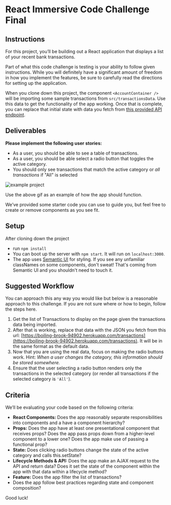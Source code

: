 # React Immersive Code Challenge Final

## Instructions

For this project, you’ll be building out a React application that displays a list of your recent bank transactions.

Part of what this code challenge is testing is your ability to follow given instructions. While you will definitely have a significant amount of freedom in how you implement the features, be sure to carefully read the directions for setting up the application.

When you clone down this project, the component `<AccountContainer />` will be importing some sample transactions from `src/transactionsData`.  Use this data to get the functionality of the app working.  Once that is complete, you can replace that initial state with data you fetch from [this provided API endpoint](https://boiling-brook-94902.herokuapp.com/transactions).


## Deliverables

**Please implement the following user stories:**
- As a user, you should be able to see a table of transactions.
- As a user, you should be able select a radio button that toggles the active category.
- You should only see transactions that match the active category or *all transactions* if "All" is selected


![example project](https://s3-us-west-2.amazonaws.com/curriculum-content/immersive_assessments/react-final-challenge.gif)

Use the above gif as an example of how the app should function.

We’ve provided some starter code you can use to guide you, but feel free to create or remove components as you see fit.

## Setup
After cloning down the project
- run `npm install`
- You can boot up the server with `npm start`. It will run on `localhost:3000`.
- The app uses [Semantic UI](https://semantic-ui.com/) for styling. If you see any unfamiliar classNames on some components, don't sweat! That's coming from Semantic UI and you shouldn't need to touch it.

## Suggested Workflow

You can approach this any way you would like but below is a reasonable approach to this challenge. If you are not sure where or how to begin, follow the steps here.

1) Get the list of Transactions to display on the page given the transactions data being imported.
2) After that is working, replace that data with the JSON you fetch from this url: [https://boiling-brook-94902.herokuapp.com/transactions](https://boiling-brook-94902.herokuapp.com/transactions). It will be in the same format as the  default data.
3) Now that you are using the real data, focus on making the radio buttons work. Hint: _When a user changes the category, this information should be stored somewhere._
4) Ensure that the user selecting a radio button renders only the transactions in the selected category (or render all transactions if the selected category is `'All'`).

## Criteria

We’ll be evaluating your code based on the following criteria:
- **React Components:** Does the app reasonably separate responsibilities into components and a have a component hierarchy?
- **Props:** Does the app have at least one presentational component that receives props? Does the app pass props down from a higher-level component to a lower one? Does the app make use of passing a functional prop?
- **State:** Does clicking radio buttons change the state of the active category and calls this.setState?
- **Lifecycle Methods & API:** Does the app make an AJAX request to the API and return data? Does it set the state of the component within the app with that data within a lifecycle method?
- **Feature:** Does the app filter the list of transactions?
- Does the app follow best practices regarding state and component composition?


Good luck!

<!-- [Backend Rails API](https://github.com/learn-co-curriculum/immersive-assessment-react-backend) -->
